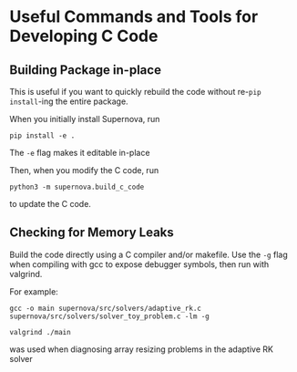 # Useful Commands and Tools for Developing C Code

## Building Package in-place
This is useful if you want to quickly rebuild the code without re-`pip install`-ing the entire package.

When you initially install Supernova, run

```
pip install -e .
```
The `-e` flag makes it editable in-place

Then, when you modify the C code, run 

```
python3 -m supernova.build_c_code
```
to update the C code.

## Checking for Memory Leaks
Build the code directly using a C compiler and/or makefile. Use the `-g` flag when compiling with gcc to expose debugger symbols, then run with valgrind.

For example:
```
gcc -o main supernova/src/solvers/adaptive_rk.c supernova/src/solvers/solver_toy_problem.c -lm -g

valgrind ./main
```
was used when diagnosing array resizing problems in the adaptive RK solver